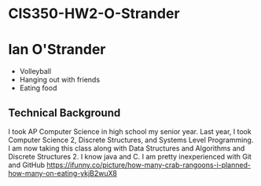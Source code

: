 # CIS350-HW2-O-Strander
# Ian O'Strander
* Volleyball
* Hanging out with friends
* Eating food
## Technical Background
I took AP Computer Science in high school my senior year. Last year, I took Computer Science 2, Discrete Structures, and 
Systems Level Programming. I am now taking this class along with Data Structures and Algorithms and Discrete Structures 2. I know java and C. I am pretty inexperienced with Git and GitHub
https://ifunny.co/picture/how-many-crab-rangoons-i-planned-how-many-on-eating-ykjB2wuX8
